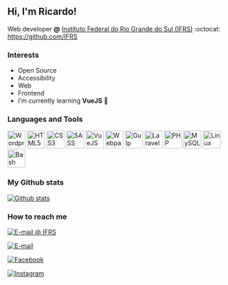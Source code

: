 ## Hi, I'm Ricardo!

Web developer **@** [Instituto Federal do Rio Grande do Sul (IFRS)](https://ifrs.edu.br/) :octocat: https://github.com/IFRS

### Interests

- Open Source
- Accessibility
- Web
- Frontend
- I’m currently learning **VueJS** :slightly_smiling_face:

### Languages and Tools

<p>
  <img src="https://devicons.github.io/devicon/devicon.git/icons/wordpress/wordpress-original.svg" alt="Wordpress" width="40" height="40"/>
  <img src="https://devicons.github.io/devicon/devicon.git/icons/html5/html5-original-wordmark.svg" alt="HTML5" width="40" height="40"/>
  <img src="https://devicons.github.io/devicon/devicon.git/icons/css3/css3-original-wordmark.svg" alt="CSS3" width="40" height="40"/>
  <img src="https://devicons.github.io/devicon/devicon.git/icons/sass/sass-original.svg" alt="SASS" width="40" height="40"/>
  <img src="https://devicons.github.io/devicon/devicon.git/icons/vuejs/vuejs-original-wordmark.svg" alt="VueJS" width="40" height="40"/>
  <img src="https://devicons.github.io/devicon/devicon.git/icons/webpack/webpack-original.svg" alt="Webpack" width="40" height="40"/>
  <img src="https://devicons.github.io/devicon/devicon.git/icons/gulp/gulp-plain.svg" alt="Gulp" width="40" height="40"/>
  <img src="https://devicons.github.io/devicon/devicon.git/icons/laravel/laravel-plain-wordmark.svg" alt="Laravel" width="40" height="40"/>
  <img src="https://devicons.github.io/devicon/devicon.git/icons/php/php-original.svg" alt="PHP" width="40" height="40"/>
  <img src="https://devicons.github.io/devicon/devicon.git/icons/mysql/mysql-original-wordmark.svg" alt="MySQL" width="40" height="40"/>
  <img src="https://devicons.github.io/devicon/devicon.git/icons/linux/linux-original.svg" alt="Linux" width="40" height="40"/>
  <img src="https://www.vectorlogo.zone/logos/gnu_bash/gnu_bash-icon.svg" alt="Bash" width="40" height="40"/>
</p>

### My Github stats

[![Github stats](https://github-readme-stats.vercel.app/api?username=ricardomoro)](https://github-readme-stats.vercel.app/api?username=ricardomoro)

### How to reach me

[![E-mail @ IFRS](https://img.shields.io/badge/E--mail%20%40%20IFRS-ricardo.moro%40ifrs.edu.br-%23b23121)](mailto:ricardo.moro@ifrs.edu.br)

[![E-mail](https://img.shields.io/badge/E--mail-ricardo.moro%40hotmail.com-%23b23121)](mailto:ricardo.moro@hotmail.com)
  
[![Facebook](https://img.shields.io/badge/Facebook-moro.ricardo-%233b5998)](https://fb.com/moro.ricardo)
  
[![Instagram](https://img.shields.io/badge/Instagram-ricardomoro85-%23e1306c)](https://instagram.com/ricardomoro85)
